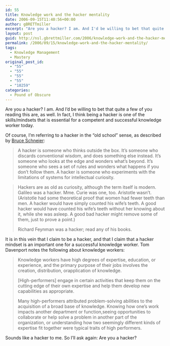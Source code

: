 ```yaml
---
id: 55
title: Knowledge work and the hacker mentality
date: 2006-09-15T11:40:56+00:00
author: gBRETTmiller
excerpt: "Are you a hacker? I am. And I'd be willing to bet that quite a few of you reading this are, as well. In fact, I think being a hacker is one of the skills/mindsets that is essential for a competent and successful knowledge worker today."
layout: post
guid: http://nsl.gbrettmiller.com/2006/knowledge-work-and-the-hacker-mentality
permalink: /2006/09/15/knowledge-work-and-the-hacker-mentality/
tags:
  - Knowledge Management
  - Mastery
original_post_id:
  - "55"
  - "55"
  - "55"
  - "55"
  - "10259"
categories:
  - Pound of Obscure
---
```

Are you a hacker? I am. And I&#8217;d be willing to bet that quite a few of you reading this are, as well. In fact, I think being a hacker is one of the skills/mindsets that is essential for a competent and successful knowledge worker today.

Of course, I&#8217;m referring to a hacker in the &#8220;old school&#8221; sense, as described by [Bruce Schneier](http://www.schneier.com "Schneier on Security"):

<blockquote title="Schneier on Security:  What is a Hacker?" cite="http://www.schneier.com/blog/archives/2006/09/what_is_a_hacke.html">
  <p>
    A hacker is someone who thinks outside the box. It&#8217;s someone who discards conventional wisdom, and does something else instead. It&#8217;s someone who looks at the edge and wonders what&#8217;s beyond. It&#8217;s someone who sees a set of rules and wonders what happens if you don&#8217;t follow them. A hacker is someone who experiments with the limitations of systems for intellectual curiosity.
  </p>
</blockquote>

<blockquote cite="http://astore.amazon.com/gbrettmiller-20/detail/0471453803" title="Bruce Schneier:  Secrets and Lies - Digital Security in a Networked World">
  <p>
    Hackers are as old as curiosity, although the term itself is modern. Galileo was a hacker. Mme. Curie was one, too. Aristotle wasn&#8217;t. (Aristotle had some theoretical proof that women had fewer teeth than men. A hacker would have simply counted his wife&#8217;s teeth. A good hacker would have counted his wife&#8217;s teeth without her knowing about it, while she was asleep. A good bad hacker might remove some of them, just to prove a point.)
  </p>
  
  <p>
    Richard Feynman was a hacker; read any of his books.
  </p>
</blockquote>

It is in this vein that I claim to be a hacker, and that I claim that a hacker mindset is an important one for a successful knowledge worker. Tom Davenport notes the following about knowledge workers:

<blockquote title="Thomas Davenport - Thinking for a Living" cite="http://astore.amazon.com/gbrettmiller-20/detail/1591394236">
  <p>
    Knowledge workers have high degrees of expertise, education, or experience, and the primary purpose of their jobs involves the creation, distribution, orapplication of knowledge.
  </p>
  
  <p>
    [High-performers] engage in certain activities that keep them on the cutting edge of their own expertise and help them develop new capabilities as appropriate.
  </p>
  
  <p>
    Many high-performers attributed problem-solving abilities to the acquisition of a broad base of knowledge. Knowing how one&#8217;s work impacts another department or function,seeing opportunities to collaborate or help solve a problem in another part of the organization, or understanding how two seemingly different kinds of expertise fit together were typical traits of high performers.
  </p>
</blockquote>

Sounds like a hacker to me. So I&#8217;ll ask again: Are you a hacker?